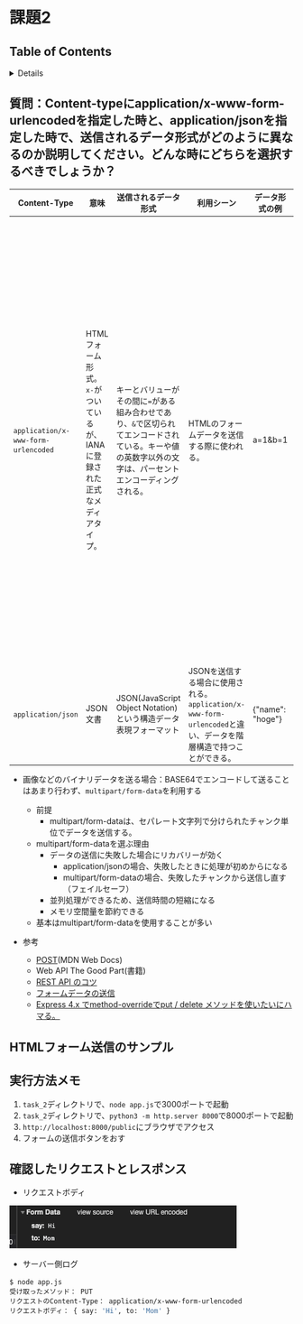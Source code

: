 # 課題2

## Table of Contents
<!-- START doctoc generated TOC please keep comment here to allow auto update -->
<!-- DON'T EDIT THIS SECTION, INSTEAD RE-RUN doctoc TO UPDATE -->
<details>
<summary>Details</summary>

- [質問：Content-typeにapplication/x-www-form-urlencodedを指定した時と、application/jsonを指定した時で、送信されるデータ形式がどのように異なるのか説明してください。どんな時にどちらを選択するべきでしょうか？](#%E8%B3%AA%E5%95%8Fcontent-type%E3%81%ABapplicationx-www-form-urlencoded%E3%82%92%E6%8C%87%E5%AE%9A%E3%81%97%E3%81%9F%E6%99%82%E3%81%A8applicationjson%E3%82%92%E6%8C%87%E5%AE%9A%E3%81%97%E3%81%9F%E6%99%82%E3%81%A7%E9%80%81%E4%BF%A1%E3%81%95%E3%82%8C%E3%82%8B%E3%83%87%E3%83%BC%E3%82%BF%E5%BD%A2%E5%BC%8F%E3%81%8C%E3%81%A9%E3%81%AE%E3%82%88%E3%81%86%E3%81%AB%E7%95%B0%E3%81%AA%E3%82%8B%E3%81%AE%E3%81%8B%E8%AA%AC%E6%98%8E%E3%81%97%E3%81%A6%E3%81%8F%E3%81%A0%E3%81%95%E3%81%84%E3%81%A9%E3%82%93%E3%81%AA%E6%99%82%E3%81%AB%E3%81%A9%E3%81%A1%E3%82%89%E3%82%92%E9%81%B8%E6%8A%9E%E3%81%99%E3%82%8B%E3%81%B9%E3%81%8D%E3%81%A7%E3%81%97%E3%82%87%E3%81%86%E3%81%8B)
- [確認したリクエストとレスポンス](#%E7%A2%BA%E8%AA%8D%E3%81%97%E3%81%9F%E3%83%AA%E3%82%AF%E3%82%A8%E3%82%B9%E3%83%88%E3%81%A8%E3%83%AC%E3%82%B9%E3%83%9D%E3%83%B3%E3%82%B9)

</details>
<!-- END doctoc generated TOC please keep comment here to allow auto update -->

## 質問：Content-typeにapplication/x-www-form-urlencodedを指定した時と、application/jsonを指定した時で、送信されるデータ形式がどのように異なるのか説明してください。どんな時にどちらを選択するべきでしょうか？

|Content-Type|意味|送信されるデータ形式|利用シーン|データ形式の例|備考|
|----|----|----|----|----|----|
|`application/x-www-form-urlencoded`|HTMLフォーム形式。`x-`がついているが、IANAに登録された正式なメディアタイプ。|キーとバリューがその間に`=`がある組み合わせであり、`&`で区切られてエンコードされている。キーや値の英数字以外の文字は、パーセントエンコーディングされる。|HTMLのフォームデータを送信する際に使われる。|a=1&b=1|・HTMLのFormの仕様では、GETとPOSTのみがサポートされているため、他のメソッドが利用できないが、リクエストデータに`_method`として使用したいメソッドを指定することで他のメソッドを指定できる。（ただし書籍では`_method`の方法は推奨されておらず、`X-HTTP-Method-Override`ヘッダの使用が推奨されている）<br>`_method`の方法では、`application/x-www-urlencoded`以外の方式でデータを送信することはできない <br>・このContent-Typeしか受け付けないAPI(StripeやTwilioなど)がある場合に使用する<br>・シンプルリクエストしか対応していない場合に使用する|
|`application/json`|JSON文書|JSON(JavaScript Object Notation)という構造データ表現フォーマット|JSONを送信する場合に使用される。`application/x-www-form-urlencoded`と違い、データを階層構造で持つことができる。|{"name": "hoge"}|・基本的にはこちらのContent-Typeが使用される|

* 画像などのバイナリデータを送る場合：BASE64でエンコードして送ることはあまり行わず、`multipart/form-data`を利用する
  * 前提
    * multipart/form-dataは、セパレート文字列で分けられたチャンク単位でデータを送信する。
  * multipart/form-dataを選ぶ理由
    * データの送信に失敗した場合にリカバリーが効く
      * application/jsonの場合、失敗したときに処理が初めからになる
      * multipart/form-dataの場合、失敗したチャンクから送信し直す（フェイルセーフ）
    * 並列処理ができるため、送信時間の短縮になる
    * メモリ空間量を節約できる
  * 基本はmultipart/form-dataを使用することが多い

* 参考
  * [POST](https://developer.mozilla.org/ja/docs/Web/HTTP/Methods/POST)(MDN Web Docs)
  * Web API The Good Part(書籍)
  * [REST API のコツ](https://www.slideshare.net/pospome/rest-api-57207424)
  * [フォームデータの送信](https://developer.mozilla.org/ja/docs/Learn/Forms/Sending_and_retrieving_form_data)
  * [Express 4.x でmethod-overrideでput / delete メソッドを使いたいにハマる。](https://chaika.hatenablog.com/entry/2015/10/06/183604)

 ## HTMLフォーム送信のサンプル

 ## 実行方法メモ
 1. `task_2`ディレクトリで、`node app.js`で3000ポートで起動
 2. `task_2`ディレクトリで、`python3 -m http.server 8000`で8000ポートで起動
 3. `http://localhost:8000/public`にブラウザでアクセス
 4. フォームの送信ボタンをおす

## 確認したリクエストとレスポンス

* リクエストボディ

![form_data](../../../assets/form_data_make_web_server.png)

* サーバー側ログ
```bash
$ node app.js
受け取ったメソッド： PUT
リクエストのContent-Type： application/x-www-form-urlencoded
リクエストボディ： { say: 'Hi', to: 'Mom' }
```